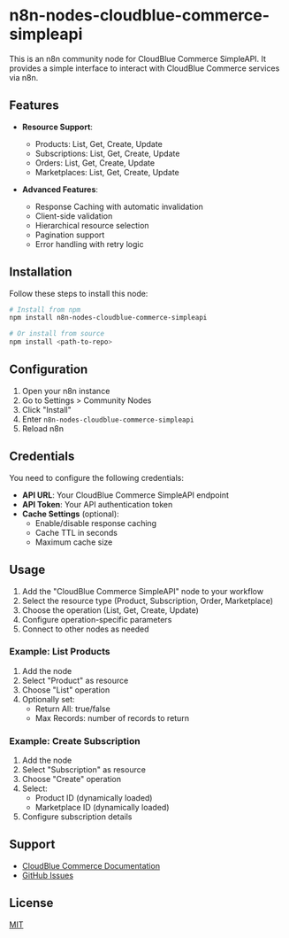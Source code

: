 # n8n-nodes-cloudblue-commerce-simpleapi

This is an n8n community node for CloudBlue Commerce SimpleAPI. It provides a simple interface to interact with CloudBlue Commerce services via n8n.

## Features

- **Resource Support**:
  - Products: List, Get, Create, Update
  - Subscriptions: List, Get, Create, Update
  - Orders: List, Get, Create, Update
  - Marketplaces: List, Get, Create, Update

- **Advanced Features**:
  - Response Caching with automatic invalidation
  - Client-side validation
  - Hierarchical resource selection
  - Pagination support
  - Error handling with retry logic

## Installation

Follow these steps to install this node:

```bash
# Install from npm
npm install n8n-nodes-cloudblue-commerce-simpleapi

# Or install from source
npm install <path-to-repo>
```

## Configuration

1. Open your n8n instance
2. Go to Settings > Community Nodes
3. Click "Install"
4. Enter `n8n-nodes-cloudblue-commerce-simpleapi`
5. Reload n8n

## Credentials

You need to configure the following credentials:

- **API URL**: Your CloudBlue Commerce SimpleAPI endpoint
- **API Token**: Your API authentication token
- **Cache Settings** (optional):
  - Enable/disable response caching
  - Cache TTL in seconds
  - Maximum cache size

## Usage

1. Add the "CloudBlue Commerce SimpleAPI" node to your workflow
2. Select the resource type (Product, Subscription, Order, Marketplace)
3. Choose the operation (List, Get, Create, Update)
4. Configure operation-specific parameters
5. Connect to other nodes as needed

### Example: List Products

1. Add the node
2. Select "Product" as resource
3. Choose "List" operation
4. Optionally set:
   - Return All: true/false
   - Max Records: number of records to return

### Example: Create Subscription

1. Add the node
2. Select "Subscription" as resource
3. Choose "Create" operation
4. Select:
   - Product ID (dynamically loaded)
   - Marketplace ID (dynamically loaded)
5. Configure subscription details

## Support

- [CloudBlue Commerce Documentation](https://docs.cloudblue.com/cbc/21.0/Simple-API/how-to-use/howto/)
- [GitHub Issues](https://github.com/msoukhomlinov/n8n-nodes-cloudblue-commerce-simpleapi/issues)

## License

[MIT](LICENSE)
